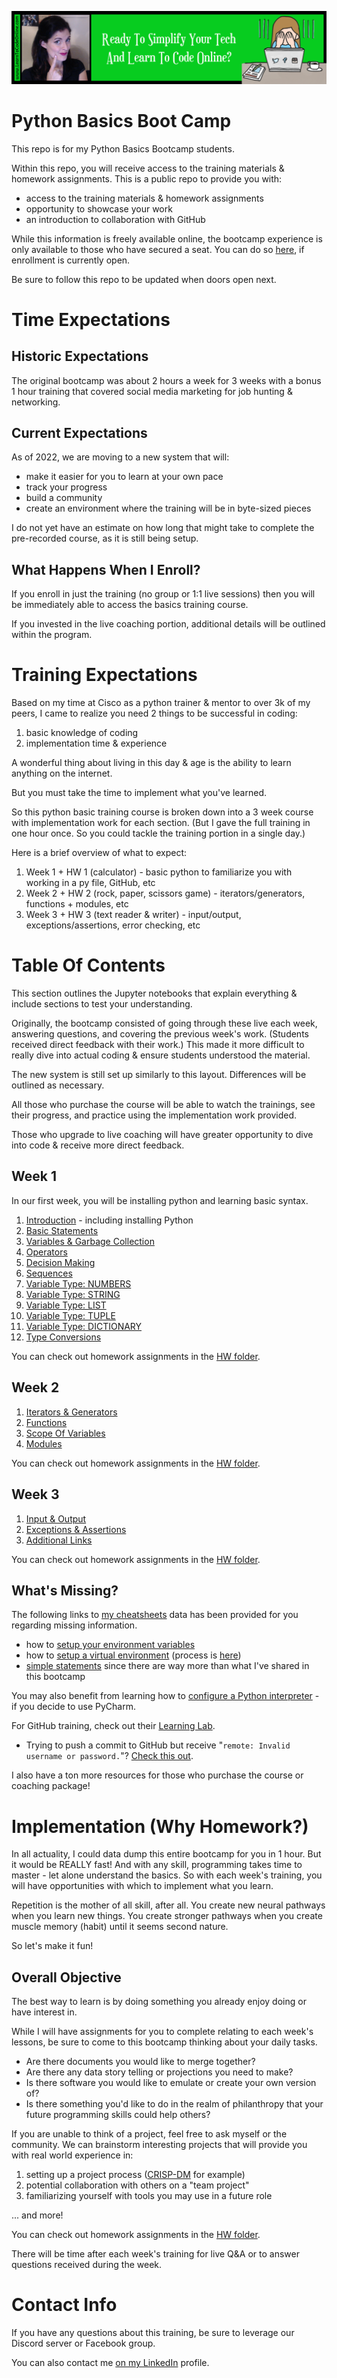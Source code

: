 <a href='https://www.learntocodeonline.com/'><img src='https://github.com/ProsperousHeart/TrainingUsingJupyter/blob/master/IMGs/learn-to-code-online.png?raw=true'></a>

# Python Basics Boot Camp

This repo is for my Python Basics Bootcamp students.

Within this repo, you will receive access to the training materials & homework assignments. This is a public repo to provide you with:
- access to the training materials & homework assignments
- opportunity to showcase your work
- an introduction to collaboration with GitHub

While this information is freely available online, the bootcamp experience is only available to those who have secured a seat. You can do so [here](https://prosperousheart.com/python-bootcamp), if enrollment is currently open.

Be sure to follow this repo to be updated when doors open next.

# Time Expectations

## Historic Expectations

The original bootcamp was about 2 hours a week for 3 weeks with a bonus 1 hour training that covered social media marketing for job hunting & networking.

## Current Expectations

As of 2022, we are moving to a new system that will:
- make it easier for you to learn at your own pace
- track your progress
- build a community
- create an environment where the training will be in byte-sized pieces

I do not yet have an estimate on how long that might take to complete the pre-recorded course, as it is still being setup.

## What Happens When I Enroll?

If you enroll in just the training (no group or 1:1 live sessions) then you will be immediately able to access the basics training course.

If you invested in the live coaching portion, additional details will be outlined within the program.

# Training Expectations

Based on my time at Cisco as a python trainer & mentor to over 3k of my peers, I came to realize you need 2 things to be successful in coding:
1. basic knowledge of coding
2. implementation time & experience

A wonderful thing about living in this day & age is the ability to learn anything on the internet.

But you must take the time to implement what you've learned.

So this python basic training course is broken down into a 3 week course with implementation work for each section. (But I gave the full training in one hour once. So you could tackle the training portion in a single day.)

Here is a brief overview of what to expect:

1. Week 1 + HW 1 (calculator) - basic python to familiarize you with working in a py file, GitHub, etc
2. Week 2 + HW 2 (rock, paper, scissors game) - iterators/generators, functions + modules, etc
3. Week 3 + HW 3 (text reader & writer) - input/output, exceptions/assertions, error checking, etc

# Table Of Contents

This section outlines the Jupyter notebooks that explain everything & include sections to test your understanding.

Originally, the bootcamp consisted of going through these live each week, answering questions, and covering the previous week's work. (Students received direct feedback with their work.) This made it more difficult to really dive into actual coding & ensure students understood the material.

The new system is still set up similarly to this layout. Differences will be outlined as necessary.

All those who purchase the course will be able to watch the trainings, see their progress, and practice using the implementation work provided.

Those who upgrade to live coaching will have greater opportunity to dive into code & receive more direct feedback.

## Week 1

In our first week, you will be installing python and learning basic syntax.

1. [Introduction](Week_1/Python_Basics_01_-_Introduction.ipynb) - including installing Python
2. [Basic Statements](Week_1/Python_Basics_02_-_Syntax_And_Basic_Statements.ipynb)
3. [Variables & Garbage Collection](Week_1/Python_Basics_03_-_Variables_&_Garbage_Collection.ipynb)
4. [Operators](Week_1/Python_Basics_04_-_Operators.ipynb)
5. [Decision Making](Week_1/Python_Basics_05_-_Decision_Making.ipynb)
6. [Sequences](Week_1/Python_Basics_06_-_Sequences.ipynb)
7. [Variable Type:  NUMBERS](Week_1/Python_Basics_07_-_Variable_Type_NUMBERS.ipynb)
8. [Variable Type:  STRING](Week_1/Python_Basics_08_-_Variable_Type_STRING.ipynb)
9. [Variable Type:  LIST](Week_1/Python_Basics_09_-_Variable_Type_LIST.ipynb)
10. [Variable Type:  TUPLE](Week_1/Python_Basics_10_-_Variable_Type_TUPLE.ipynb)
11. [Variable Type:  DICTIONARY](Week_1/Python_Basics_11_-_Variable_Type_DICTIONARY.ipynb)
12. [Type Conversions](Week_1/Python_Basics_12_-_Type_Conversions.ipynb)

You can check out homework assignments in the [HW folder](HW/).

## Week 2

1. [Iterators & Generators](Week_2/Python_Basics_13_-_Iterators_And_Generators.ipynb)
2. [Functions](Week_2/Python_Basics_14_-_Functions.ipynb)
3. [Scope Of Variables](Week_2/Python_Basics_15_-_Scope_Of_Variables.ipynb)
4. [Modules](Week_2/Python_Basics_16_-_Modules.ipynb)

You can check out homework assignments in the [HW folder](HW/).

## Week 3

1. [Input & Output](Week_3/Python_Basics_17_-_Input_&_Output.ipynb)
2. [Exceptions & Assertions](Week_3/Python_Basics_18_-_Exceptions_&_Assertions.ipynb)
3. [Additional Links](Week_3/Python_Basics_19_-_Additional_Links.ipynb)

You can check out homework assignments in the [HW folder](HW/).

## What's Missing?

The following links to [my cheatsheets](https://github.com/ProsperousHeart/cheatsheets) data has been provided for you regarding missing information.

- how to [setup your environment variables](https://github.com/ProsperousHeart/cheatsheets/blob/master/Processes/SetEnvVars.md)
- how to [setup a virtual environment](https://github.com/ProsperousHeart/cheatsheets/blob/master/Tools/VirtualEnvironments.md) (process is [here](https://github.com/ProsperousHeart/cheatsheets/blob/master/Processes/virtualenvs.md))
- [simple statements](https://docs.python.org/3/reference/simple_stmts.html) since there are way more than what I've shared in this bootcamp

You may also benefit from learning how to [configure a Python interpreter](https://www.jetbrains.com/help/pycharm/configuring-python-interpreter.html#add-existing-interpreter) - if you decide to use PyCharm.

For GitHub training, check out their [Learning Lab](https://lab.github.com/).
- Trying to push a commit to GitHub but receive "`remote: Invalid username or password.`"? [Check this out](https://stackoverflow.com/a/34919582).

I also have a ton more resources for those who purchase the course or coaching package!

# Implementation (Why Homework?)

In all actuality, I could data dump this entire bootcamp for you in 1 hour. But it would be REALLY fast! And with any skill, programming takes time to master - let alone understand the basics. So with each week's training, you will have opportunities with which to implement what you learn.

Repetition is the mother of all skill, after all. You create new neural pathways when you learn new things. You create stronger pathways when you create muscle memory (habit) until it seems second nature.

So let's make it fun!

## Overall Objective

The best way to learn is by doing something you already enjoy doing or have interest in.

While I will have assignments for you to complete relating to each week's lessons, be sure to come to this bootcamp thinking about your daily tasks.
- Are there documents you would like to merge together?
- Are there any data story telling or projections you need to make?
- Is there software you would like to emulate or create your own version of?
- Is there something you'd like to do in the realm of philanthropy that your future programming skills could help others?

If you are unable to think of a project, feel free to ask myself or the community. We can brainstorm interesting projects that will provide you with real world experience in:
1. setting up a project process ([CRISP-DM](https://www.datascience-pm.com/crisp-dm-2/) for example)
2. potential collaboration with others on a "team project"
3. familiarizing yourself with tools you may use in a future role

... and more!

You can check out homework assignments in the [HW folder](HW/).

There will be time after each week's training for live Q&A or to answer questions received during the week.

# Contact Info

If you have any questions about this training, be sure to leverage our Discord server or Facebook group.

You can also contact me [on my LinkedIn](https://linkedin.com/in/kkeeton/) profile.
